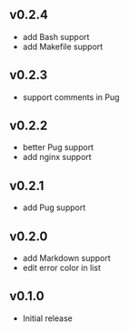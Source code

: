 ## v0.2.4
- add Bash support
- add Makefile support

## v0.2.3
- support comments in Pug

## v0.2.2
- better Pug support
- add nginx support

## v0.2.1
- add Pug support

## v0.2.0
- add Markdown support
- edit error color in list

## v0.1.0
- Initial release
